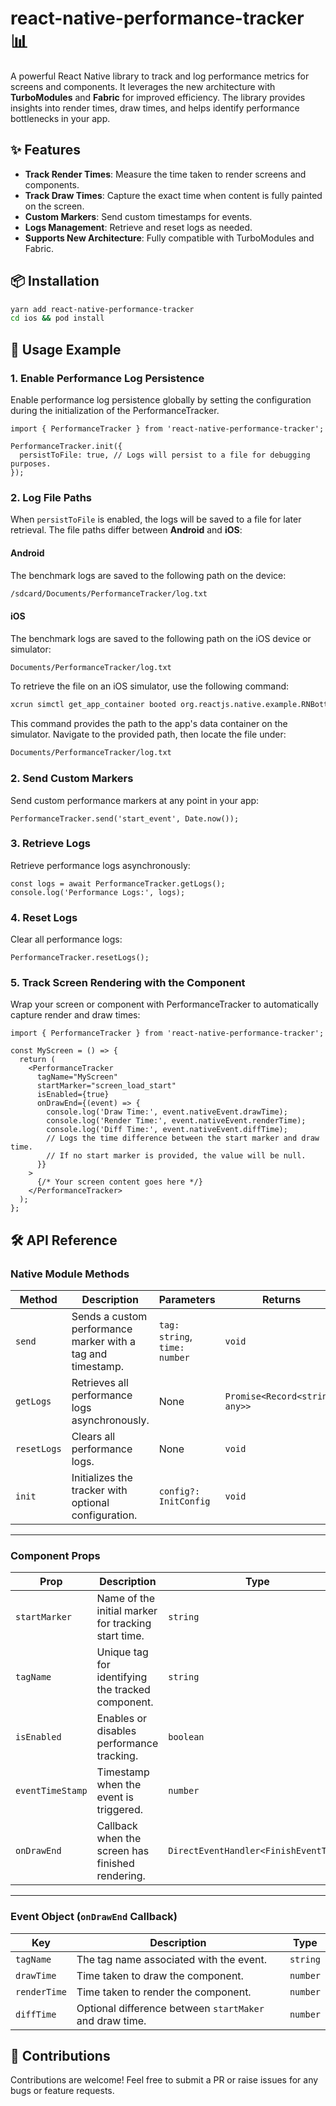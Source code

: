 # react-native-performance-tracker 📊

A powerful React Native library to track and log performance metrics for screens and components. It leverages the new architecture with **TurboModules** and **Fabric** for improved efficiency. The library provides insights into render times, draw times, and helps identify performance bottlenecks in your app.

## ✨ Features
- **Track Render Times**: Measure the time taken to render screens and components.
- **Track Draw Times**: Capture the exact time when content is fully painted on the screen.
- **Custom Markers**: Send custom timestamps for events.
- **Logs Management**: Retrieve and reset logs as needed.
- **Supports New Architecture**: Fully compatible with TurboModules and Fabric.


## 📦 Installation

```bash
yarn add react-native-performance-tracker
cd ios && pod install
```

## 🚀 Usage Example

### 1. **Enable Performance Log Persistence**
Enable performance log persistence globally by setting the configuration during the initialization of the PerformanceTracker.

```tsx
import { PerformanceTracker } from 'react-native-performance-tracker';

PerformanceTracker.init({
  persistToFile: true, // Logs will persist to a file for debugging purposes.
});
```

### 2. **Log File Paths**

When `persistToFile` is enabled, the logs will be saved to a file for later retrieval. The file paths differ between **Android** and **iOS**:

#### Android
The benchmark logs are saved to the following path on the device:

```bash
/sdcard/Documents/PerformanceTracker/log.txt
```
#### iOS

The benchmark logs are saved to the following path on the iOS device or simulator:

```bash
Documents/PerformanceTracker/log.txt
```

To retrieve the file on an iOS simulator, use the following command:

```bash
xcrun simctl get_app_container booted org.reactjs.native.example.RNBottomTabBenchmarks data
```

This command provides the path to the app's data container on the simulator. Navigate to the provided path, then locate the file under:

```bash
Documents/PerformanceTracker/log.txt
```


### 2. **Send Custom Markers**

Send custom performance markers at any point in your app:

```tsx
PerformanceTracker.send('start_event', Date.now());
```

### 3. **Retrieve Logs**
Retrieve performance logs asynchronously:

```tsx
const logs = await PerformanceTracker.getLogs();
console.log('Performance Logs:', logs);
```

### 4. **Reset Logs**
Clear all performance logs:

```tsx
PerformanceTracker.resetLogs();
```

### 5. **Track Screen Rendering with the Component**
Wrap your screen or component with PerformanceTracker to automatically capture render and draw times:

```tsx
import { PerformanceTracker } from 'react-native-performance-tracker';

const MyScreen = () => {
  return (
    <PerformanceTracker
      tagName="MyScreen"
      startMarker="screen_load_start"
      isEnabled={true}
      onDrawEnd={(event) => {
        console.log('Draw Time:', event.nativeEvent.drawTime);
        console.log('Render Time:', event.nativeEvent.renderTime);
        console.log('Diff Time:', event.nativeEvent.diffTime); 
        // Logs the time difference between the start marker and draw time. 
        // If no start marker is provided, the value will be null.
      }}
    >
      {/* Your screen content goes here */}
    </PerformanceTracker>
  );
};

```

## 🛠 API Reference

### **Native Module Methods**

| Method         | Description                                                  | Parameters                                             | Returns                      |
|----------------|--------------------------------------------------------------|--------------------------------------------------------|------------------------------|
| `send`         | Sends a custom performance marker with a tag and timestamp.  | `tag: string`, `time: number`                          | `void`                       |
| `getLogs`      | Retrieves all performance logs asynchronously.               | None                                                   | `Promise<Record<string, any>>` |
| `resetLogs`    | Clears all performance logs.                                  | None                                                   | `void`                       |
| `init`         | Initializes the tracker with optional configuration.         | `config?: InitConfig`                                  | `void`                       |

---

### **Component Props**

| Prop            | Description                                                | Type                           | Default    | Required |
|-----------------|------------------------------------------------------------|--------------------------------|------------|----------|
| `startMarker`   | Name of the initial marker for tracking start time.         | `string`                       | `undefined`| No       |
| `tagName`       | Unique tag for identifying the tracked component.           | `string`                       | `required` | Yes      |
| `isEnabled`     | Enables or disables performance tracking.                  | `boolean`                      | `true`     | No       |
| `eventTimeStamp`| Timestamp when the event is triggered.                     | `number`                       | `Date.now()` | No      |
| `onDrawEnd`     | Callback when the screen has finished rendering.           | `DirectEventHandler<FinishEventType>` | `undefined` | No       |

---

### **Event Object (`onDrawEnd` Callback)**

| Key          | Description                                                  | Type     |
|--------------|--------------------------------------------------------------|----------|
| `tagName`    | The tag name associated with the event.                      | `string` |
| `drawTime`   | Time taken to draw the component.                            | `number` |
| `renderTime` | Time taken to render the component.                          | `number` |
| `diffTime`   | Optional difference between `startMaker` and draw time.           | `number` |

## 🙌 Contributions
Contributions are welcome! Feel free to submit a PR or raise issues for any bugs or feature requests.
